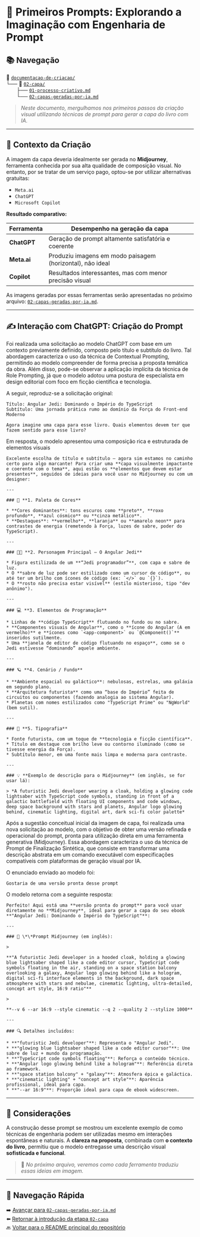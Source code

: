 # 🧠 Primeiros Prompts: Explorando a Imaginação com Engenharia de Prompt

## 📚 Navegação

📂 [`documentacao-de-criacao/`](../)  
└── 📁 [`02-capa/`](./README.md)  
&emsp;&emsp;├── [`01-processo-criativo.md`](./01-processo-criativo.md)  
&emsp;&emsp;└── [`02-capas-geradas-por-ia.md`](./02-capas-geradas-por-ia.md)

> *Neste documento, mergulhamos nos primeiros passos da criação visual utilizando técnicas de prompt para gerar a capa do livro com IA.*

---

## 🎨 Contexto da Criação

A imagem da capa deveria idealmente ser gerada no **Midjourney**, ferramenta conhecida por sua alta qualidade de composição visual. No entanto, por se tratar de um serviço pago, optou-se por utilizar alternativas gratuitas:

- `Meta.ai`
- `ChatGPT`
- `Microsoft Copilot`

**Resultado comparativo:**

| Ferramenta         | Desempenho na geração da capa                                  |
|--------------------|---------------------------------------------------------------|
| **ChatGPT**        | Geração de prompt altamente satisfatória e coerente            |
| **Meta.ai**        | Produziu imagens em modo paisagem (horizontal), não ideal      |
| **Copilot**        | Resultados interessantes, mas com menor precisão visual        |

As imagens geradas por essas ferramentas serão apresentadas no próximo arquivo: [`02-capas-geradas-por-ia.md`](./02-capas-geradas-por-ia.md).

---

## ✍️ Interação com ChatGPT: Criação do Prompt

Foi realizada uma solicitação ao modelo ChatGPT com base em um contexto previamente definido, composto pelo título e subtítulo do livro. Tal abordagem caracteriza o uso da técnica de Contextual Prompting, permitindo ao modelo compreender de forma precisa a proposta temática da obra. Além disso, pode-se observar a aplicação implícita da técnica de Role Prompting, já que o modelo adotou uma postura de especialista em design editorial com foco em ficção científica e tecnologia.

A seguir, reproduz-se a solicitação original:

```
Título: Angular Jedi: Dominando o Império do TypeScript
Subtítulo: Uma jornada prática rumo ao domínio da Força do Front-end Moderno

Agora imagine uma capa para esse livro. Quais elementos devem ter que fazem sentido para esse livro?
```

Em resposta, o modelo apresentou uma composição rica e estruturada de elementos visuais

```
Excelente escolha de título e subtítulo — agora sim estamos no caminho certo para algo marcante! Para criar uma **capa visualmente impactante e coerente com o tema**, aqui estão os **elementos que devem estar presentes**, seguidos de ideias para você usar no Midjourney ou com um designer:

---

### 🎨 **1. Paleta de Cores**

* **Cores dominantes**: tons escuros como **preto**, **roxo profundo**, **azul cósmico** ou **cinza metálico**.
* **Destaques**: **vermelho**, **laranja** ou **amarelo neon** para contrastes de energia (remetendo à Força, luzes de sabre, poder do TypeScript).

---

### 🧑‍🚀 **2. Personagem Principal – O Angular Jedi**

* Figura estilizada de um **“Jedi programador”**, com capa e sabre de luz.
* O **sabre de luz pode ser estilizado como um cursor de código**, ou até ter um brilho com ícones de código (ex: `</>` ou `{}`).
* O **rosto não precisa estar visível** (estilo misterioso, tipo "dev anônimo").

---

### 💻 **3. Elementos de Programação**

* Linhas de **código TypeScript** flutuando no fundo ou no sabre.
* **Componentes visuais de Angular**, como o **ícone do Angular (A em vermelho)** e **ícones como `<app-component>` ou `@Component()`** inseridos sutilmente.
* Uma **janela de editor de código flutuando no espaço**, como se o Jedi estivesse “dominando” aquele ambiente.

---

### 🪐 **4. Cenário / Fundo**

* **Ambiente espacial ou galáctico**: nebulosas, estrelas, uma galáxia em segundo plano.
* **Arquitetura futurista** como uma “base do Império” feita de circuitos ou componentes (fazendo analogia ao sistema Angular).
* Planetas com nomes estilizados como "TypeScript Prime" ou "NgWorld" (bem sutil).

---

### 🧠 **5. Tipografia**

* Fonte futurista, com um toque de **tecnologia e ficção científica**.
* Título em destaque com brilho leve ou contorno iluminado (como se tivesse energia da Força).
* Subtítulo menor, em uma fonte mais limpa e moderna para contraste.

---

### 💡 **Exemplo de descrição para o Midjourney** (em inglês, se for usar lá):

> *A futuristic Jedi developer wearing a cloak, holding a glowing code lightsaber with TypeScript code symbols, standing in front of a galactic battlefield with floating UI components and code windows, deep space background with stars and planets, Angular logo glowing behind, cinematic lighting, digital art, dark sci-fi color palette*
```

Após a sugestão conceitual inicial da imagem de capa, foi realizada uma nova solicitação ao modelo, com o objetivo de obter uma versão refinada e operacional do prompt, pronta para utilização direta em uma ferramenta generativa (Midjourney). Essa abordagem caracteriza o uso da técnica de Prompt de Finalização Sintética, que consiste em transformar uma descrição abstrata em um comando executável com especificações compatíveis com plataformas de geração visual por IA.

O enunciado enviado ao modelo foi:

```
Gostaria de uma versão pronta desse prompt
```

O modelo retorna com a seguinte resposta:

```
Perfeito! Aqui está uma **versão pronta do prompt** para você usar diretamente no **Midjourney**, ideal para gerar a capa do seu ebook **"Angular Jedi: Dominando o Império do TypeScript"**:

---

### 🎯 \*\*Prompt Midjourney (em inglês):

>

**"A futuristic Jedi developer in a hooded cloak, holding a glowing blue lightsaber shaped like a code editor cursor, TypeScript code symbols floating in the air, standing on a space station balcony overlooking a galaxy, Angular logo glowing behind like a hologram, digital sci-fi interface elements in the background, dark space atmosphere with stars and nebulae, cinematic lighting, ultra-detailed, concept art style, 16:9 ratio"**

>

**--v 6 --ar 16:9 --style cinematic --q 2 --quality 2 --stylize 1000**

---

### 🔍 Detalhes incluídos:

* **"futuristic Jedi developer"**: Representa o "Angular Jedi".
* **"glowing blue lightsaber shaped like a code editor cursor"**: Une sabre de luz + mundo da programação.
* **"TypeScript code symbols floating"**: Reforça o conteúdo técnico.
* **"Angular logo glowing behind like a hologram"**: Referência direta ao framework.
* **"space station balcony" + "galaxy"**: Atmosfera épica e galáctica.
* **"cinematic lighting" + "concept art style"**: Aparência profissional, ideal para capa.
* **"--ar 16:9"**: Proporção ideal para capa de ebook widescreen.

```

---

## 🧩 Considerações

A construção desse prompt se mostrou um excelente exemplo de como técnicas de engenharia podem ser utilizadas mesmo em interações espontâneas e naturais. A **clareza na proposta**, combinada com **o contexto do livro**, permitiu que o modelo entregasse uma descrição visual **sofisticada e funcional**.

> 🎯 *No próximo arquivo, veremos como cada ferramenta traduziu essas ideias em imagem.*

---

## 🔗 Navegação Rápida

➡️ [Avançar para `02-capas-geradas-por-ia.md`](./02-capas-geradas-por-ia.md)  
⬅️ [Retornar à introdução da etapa `02-capa`](./README.md)  
🔙 [Voltar para o README principal do repositório](../README.md)

